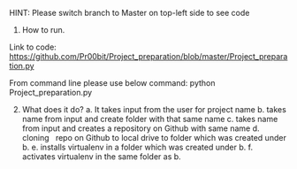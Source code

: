 HINT: Please switch branch to Master on top-left side to see code

1. How to run.

Link to code: https://github.com/Pr00bit/Project_preparation/blob/master/Project_preparation.py

From command line please use below command:
python Project_preparation.py


2. What does it do?
a. It takes input from the user for project name
b. takes name from input and create folder with that same name
c. takes name from input and creates a repository on Github with same name
d. cloning   repo on Github to local drive to folder which was created under b.
e. installs virtualenv in a folder which was created under b.
f. activates virtualenv in the same folder as b.
